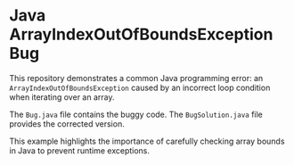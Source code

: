 # Java ArrayIndexOutOfBoundsException Bug

This repository demonstrates a common Java programming error: an `ArrayIndexOutOfBoundsException` caused by an incorrect loop condition when iterating over an array.

The `Bug.java` file contains the buggy code. The `BugSolution.java` file provides the corrected version.

This example highlights the importance of carefully checking array bounds in Java to prevent runtime exceptions.